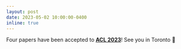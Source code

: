 ```yaml
---
layout: post
date: 2023-05-02 10:00:00-0400
inline: true
---
```


Four papers have been accepted to [**ACL 2023**](https://2023.aclweb.org/)! See you in Toronto 🍁